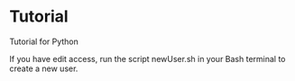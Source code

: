 # Tutorial
Tutorial for Python

If you have edit access, run the script newUser.sh in your Bash terminal to create a new user.
